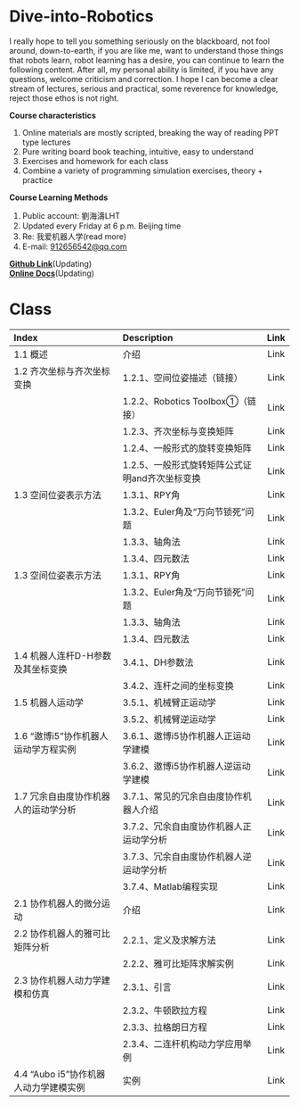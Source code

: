 # Dive-into-Robotics
I really hope to tell you something seriously on the blackboard, not fool around, down-to-earth, if you are like me, want to understand those things that robots learn, robot learning has a desire, you can continue to learn the following content.
After all, my personal ability is limited, if you have any questions, welcome criticism and correction. I hope I can become a clear stream of lectures, serious and practical, some reverence for knowledge, reject those ethos is not right.

**Course characteristics**
1. Online materials are mostly scripted, breaking the way of reading PPT type lectures  
2. Pure writing board book teaching, intuitive, easy to understand  
3. Exercises and homework for each class  
4. Combine a variety of programming simulation exercises, theory + practice

**Course Learning Methods**  
1. Public account: 劉海濤LHT  
2. Updated every Friday at 6 p.m. Beijing time  
3. Re: 我爱机器人学(read more)  
3. E-mail: 912656542@qq.com  
<!--   ![微信公众号](https://img-blog.cn/52a312b3c4be4252b50cecb954ac229b.png) -->

**[Github Link](https://github.com/LIUHAITAO-CH/Dive-into-Robotics/)**(Updating)  
**[Online Docs](https://kdocs.cn/l/cb9gYbJgQoYT/)**(Updating) 

# Class
| Index                                     | Description                                  | Link    |
| :---                                      | :----                                        | :---: |
| 1.1 概述                                  | 介绍                                         | Link |
| 1.2 齐次坐标与齐次坐标变换                 | 1.2.1、空间位姿描述（链接）                   | Link |
|                                            | 1.2.2、Robotics Toolbox①（链接）            | Link |  
|                                            | 1.2.3、齐次坐标与变换矩阵                    | Link |
|                                            | 1.2.4、一般形式的旋转变换矩阵                | Link |
|                                            | 1.2.5、一般形式旋转矩阵公式证明and齐次坐标变换 | Link |
| 1.3 空间位姿表示方法                       | 1.3.1、RPY角                                  | Link |
|                                            | 1.3.2、Euler角及“万向节锁死”问题              | Link |  
|                                            | 1.3.3、轴角法                                 | Link |
|                                            | 1.3.4、四元数法                               | Link |
| 1.3 空间位姿表示方法                       | 1.3.1、RPY角                                  | Link |
|                                            | 1.3.2、Euler角及“万向节锁死”问题              | Link |  
|                                            | 1.3.3、轴角法                                 | Link |
|                                            | 1.3.4、四元数法                               | Link |
| 1.4 机器人连杆D-H参数及其坐标变换           | 3.4.1、DH参数法                               | Link |
|                                            | 3.4.2、连杆之间的坐标变换                      | Link |
| 1.5 机器人运动学                           | 3.5.1、机械臂正运动学                           | Link |
|                                            | 3.5.2、机械臂逆运动学                           | Link |
| 1.6 “遨博i5”协作机器人运动学方程实例        | 3.6.1、遨博i5协作机器人正运动学建模             | Link |
|                                            | 3.6.2、遨博i5协作机器人逆运动学建模             | Link |
| 1.7 冗余自由度协作机器人的运动学分析        | 3.7.1、常见的冗余自由度协作机器人介绍           | Link |
|                                            | 3.7.2、冗余自由度协作机器人正运动学分析         | Link |
|                                            | 3.7.3、冗余自由度协作机器人逆运动学分析         | Link |
|                                            | 3.7.4、Matlab编程实现                           | Link |
| 2.1 协作机器人的微分运动                    | 介绍                                            | Link |
| 2.2 协作机器人的雅可比矩阵分析              | 2.2.1、定义及求解方法                            | Link |
|                                            | 2.2.2、雅可比矩阵求解实例                         | Link |
| 2.3 协作机器人动力学建模和仿真              | 2.3.1、引言                                       | Link |
|                                            | 2.3.2、牛顿欧拉方程                                | Link |
|                                            | 2.3.3、拉格朗日方程                                | Link |
|                                            | 2.3.4、二连杆机构动力学应用举例                     | Link |
| 4.4 “Aubo i5”协作机器人动力学建模实例       | 实例                                              | Link |


<!-- <table>
    <tr>
        <td>Index</td>
        <td>Description</td>
        <td>Links</td>
    <tr>
        
    <tr>
        <td>1.1 概述</td>
        <td>介绍</td>
        <td>Link</td>
    <tr>
        
    <tr>
        <td>1.2 齐次坐标与齐次坐标变换</td>
        <td>1.2.1、空间位姿描述（链接）</td>
        <td>Link</td>
    <tr>
    <tr>
        <td>1.2 齐次坐标与齐次坐标变换</td>
        <td>1.2.2、Robotics Toolbox①（链接）</td>
        <td>Link</td>
    <tr>
</table> -->









